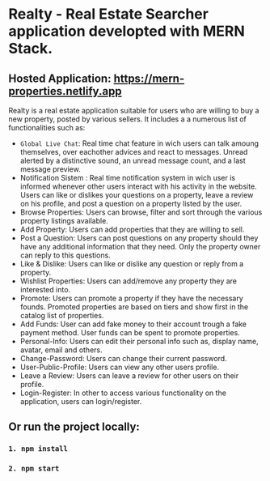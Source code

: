 # Realty - Real Estate Searcher application developted with MERN Stack.

## Hosted Application: https://mern-properties.netlify.app

 Realty is a real estate application suitable for users who are willing to buy a new property, posted by various sellers. It includes a a numerous list of functionalities such as:
 - `Global Live Chat`: Real time chat feature in wich users can talk amoung themselves, over eachother advices and react to messages. Unread alerted by a distinctive sound, an unread message count, and a last message preview.
 - Notification Sistem : Real time notification system in wich user is informed whenever other users interact with his activity in the website. Users can like or dislikes your questions on a property, leave a review on his profile, and post a question on a property listed by the user.
 - Browse Properties: Users can browse, filter and sort through the various property listings available.
 - Add Property: Users can add properties that they are willing to sell.
 - Post a Question: Users can post questions on any property should they have any additional information that they need. Only the property owner can reply to this questions.
 - Like & Dislike: Users can like or dislike any question or reply from a property.
 - Wishlist Properties: Users can add/remove any property they are interested into.
 - Promote: Users can promote a property if they have the necessary founds. Promoted properties are based on tiers and show first in the catalog list of properties.
 - Add Funds: User can add fake money to their account trough a fake payment method. User funds can be spent to promote properties.
 - Personal-Info: Users can edit their personal info such as, display name, avatar, email and others.
 - Change-Password: Users can change their current password.
 - User-Public-Profile: Users can view any other users profile.
 - Leave a Review: Users can leave a review for other users on their profile.
 - Login-Register: In other to access various functionality on the application, users can login/register.

## Or run the project locally:

### `1. npm install`
### `2. npm start`
